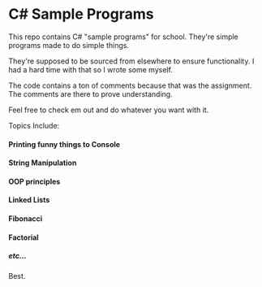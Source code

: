 # C# Sample Programs

This repo contains C# "sample programs" for school. They're simple programs made to do simple things.

They're supposed to be sourced from elsewhere to ensure functionality. I had a hard time with that so I wrote some myself.

The code contains a ton of comments because that was the assignment. The comments are there to prove understanding.

Feel free to check em out and do whatever you want with it.

Topics Include:

#### Printing funny things to Console
#### String Manipulation
#### OOP principles
#### Linked Lists
#### Fibonacci
#### Factorial
##### etc...

Best.